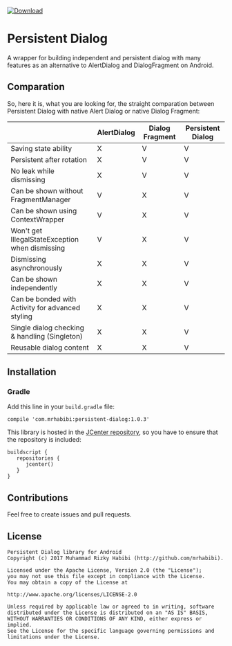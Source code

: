 [ ![Download](https://api.bintray.com/packages/mrhabibi/maven/persistent-dialog/images/download.svg) ](https://bintray.com/mrhabibi/maven/persistent-dialog/_latestVersion)

# Persistent Dialog
A wrapper for building independent and persistent dialog with many features as an alternative to AlertDialog and DialogFragment on Android.

## Comparation

So, here it is, what you are looking for, the straight comparation between Persistent Dialog with native Alert Dialog or native Dialog Fragment:

|                                                  | AlertDialog | Dialog Fragment | Persistent Dialog |
|--------------------------------------------------|-------------|-----------------|-------------------|
| Saving state ability                             |      X      |        V        |         V         |
| Persistent after rotation                        |      X      |        V        |         V         |
| No leak while dismissing                         |      X      |        V        |         V         |
| Can be shown without FragmentManager             |      V      |        X        |         V         |
| Can be shown using ContextWrapper                |      V      |        X        |         V         |
| Won't get IllegalStateException when dismissing  |      V      |        X        |         V         |
| Dismissing asynchronously                        |      X      |        X        |         V         |
| Can be shown independently                       |      X      |        X        |         V         |
| Can be bonded with Activity for advanced styling |      X      |        X        |         V         |
| Single dialog checking & handling (Singleton)    |      X      |        X        |         V         |
| Reusable dialog content                          |      X      |        X        |         V         |

## Installation

### Gradle

Add this line in your `build.gradle` file:

```
compile 'com.mrhabibi:persistent-dialog:1.0.3'
```

This library is hosted in the [JCenter repository](https://bintray.com/mrhabibi/maven), so you have to ensure that the repository is included:

```
buildscript {
   repositories {
      jcenter()
   }
}
```



## Contributions

Feel free to create issues and pull requests.

## License

```
Persistent Dialog library for Android
Copyright (c) 2017 Muhammad Rizky Habibi (http://github.com/mrhabibi).

Licensed under the Apache License, Version 2.0 (the "License");
you may not use this file except in compliance with the License.
You may obtain a copy of the License at

http://www.apache.org/licenses/LICENSE-2.0

Unless required by applicable law or agreed to in writing, software
distributed under the License is distributed on an "AS IS" BASIS,
WITHOUT WARRANTIES OR CONDITIONS OF ANY KIND, either express or implied.
See the License for the specific language governing permissions and
limitations under the License.
```